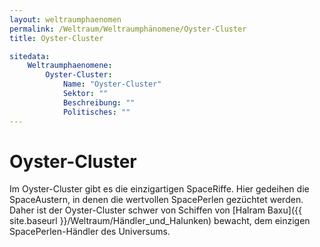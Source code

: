 ```yaml
---
layout: weltraumphaenomen
permalink: /Weltraum/Weltraumphänomene/Oyster-Cluster
title: Oyster-Cluster

sitedata:
    Weltraumphaenomene:
        Oyster-Cluster:
            Name: "Oyster-Cluster"
            Sektor: ""
            Beschreibung: ""
            Politisches: ""
---
```


# Oyster-Cluster

Im Oyster-Cluster gibt es die einzigartigen SpaceRiffe. Hier gedeihen die SpaceAustern, in denen die wertvollen SpacePerlen gezüchtet werden. Daher ist der Oyster-Cluster schwer von Schiffen von [Halram Baxu]({{ site.baseurl }}/Weltraum/Händler_und_Halunken) bewacht, dem einzigen SpacePerlen-Händler des Universums.
